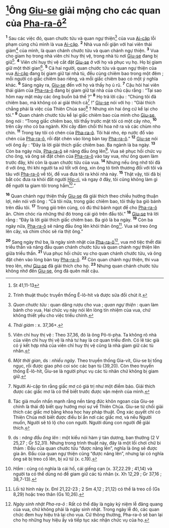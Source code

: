 # [^1*]Ông [Giu-se]() giải mộng cho các quan của [Pha-ra-ô]()[^1]
<sup><b>1</b></sup> Sau các việc đó, quan chước tửu và quan ngự thiện[^2] của vua [Ai-cập]() lỗi phạm cùng chủ mình là vua [Ai-cập](). <sup><b>2</b></sup> Nhà vua nổi giận với hai viên thái giám[^3] của mình, là quan chánh chước tửu và quan chánh ngự thiện. <sup><b>3</b></sup> Vua cho giam họ trong nhà viên chỉ huy thị vệ, trong nhà tù nơi [Giu-se]() đang bị giữ[^4]. <sup><b>4</b></sup> Viên chỉ huy thị vệ cắt đặt [Giu-se]() ở với họ và phục vụ họ. Họ bị giam giữ một thời gian[^5]. <sup><b>5</b></sup> Cả hai người, quan chước tửu và quan ngự thiện của vua [Ai-cập]() đang bị giam giữ tại nhà tù, đều cùng chiêm bao trong một đêm ; mỗi người có giấc chiêm bao riêng, và mỗi giấc chiêm bao có một ý nghĩa khác. <sup><b>6</b></sup> Sáng ngày ra, [Giu-se]() đến với họ và thấy họ ủ rũ. <sup><b>7</b></sup> Cậu hỏi hai viên thái giám của [Pha-ra-ô]() đang bị giam giữ tại nhà của chủ cậu rằng : “Tại sao hôm nay mặt mày các ông buồn bã thế ?” <sup><b>8</b></sup> Họ trả lời cậu : “Chúng tôi đã chiêm bao, mà không có ai giải thích cả[^6] !” [Giu-se]() nói với họ : “Giải thích chẳng phải là việc của Thiên Chúa sao[^7] ? Nhưng xin hai ông cứ kể lại cho tôi.” <sup><b>9</b></sup> Quan chánh chước tửu kể lại giấc chiêm bao của mình cho [Giu-se](), ông nói : “Trong giấc chiêm bao, tôi thấy trước mặt tôi có một cây nho, <sup><b>10</b></sup> trên cây nho có ba ngành. Khi cây đâm chồi thì hoa nở ra và các chùm nho chín. <sup><b>11</b></sup> Trong tay tôi có chén của [Pha-ra-ô](). Tôi hái nho, ép nước đổ vào chén của [Pha-ra-ô](), rồi đặt chén vào lòng bàn tay [Pha-ra-ô]().” <sup><b>12</b></sup> [Giu-se]() nói với ông ấy : “Đây là lời giải thích giấc chiêm bao. Ba ngành là ba ngày. <sup><b>13</b></sup> Còn ba ngày nữa, [Pha-ra-ô]() sẽ nâng đầu ông lên[^8]. Vua sẽ phục hồi chức vụ cho ông, và ông sẽ đặt chén của [Pha-ra-ô]() vào tay vua, như ông quen làm trước đây, khi còn là quan chước tửu của vua. <sup><b>14</b></sup> Nhưng nếu ông nhớ tôi đã ở với ông, thì khi người ta xử tốt với ông, xin ông tỏ tình thương đối với tôi và tâu với [Pha-ra-ô]() về tôi, để vua đưa tôi ra khỏi nhà này. <sup><b>15</b></sup> Thật vậy, tôi đã bị bắt cóc đưa ra khỏi đất người [Híp-ri](), và ngay ở đây, tôi cũng không làm gì để người ta giam tôi trong hầm[^9].”

<sup><b>16</b></sup> Quan chánh ngự thiện thấy [Giu-se]() đã giải thích theo chiều hướng thuận lợi, nên nói với ông : “Cả tôi nữa, trong giấc chiêm bao, tôi thấy ba giỏ bánh trên đầu tôi. <sup><b>17</b></sup> Trong giỏ trên cùng, có đủ thứ bánh ngọt để cho [Pha-ra-ô]() ăn. Chim chóc rỉa những thứ đó trong cái giỏ trên đầu tôi.” <sup><b>18</b></sup> [Giu-se]() trả lời rằng : “Đây là lời giải thích giấc chiêm bao. Ba giỏ là ba ngày. <sup><b>19</b></sup> Còn ba ngày nữa, [Pha-ra-ô]() sẽ nâng đầu ông lên khỏi thân ông[^10]. Vua sẽ treo ông lên cây, và chim chóc sẽ rỉa thịt ông.”

<sup><b>20</b></sup> Sang ngày thứ ba, là ngày sinh nhật của [Pha-ra-ô]()[^11], vua mở tiệc thết đãi triều thần và nâng đầu quan chánh chước tửu và quan chánh ngự thiện lên giữa triều thần. <sup><b>21</b></sup> Vua phục hồi chức vụ cho quan chánh chước tửu, và ông đặt chén vào lòng bàn tay [Pha-ra-ô](). <sup><b>22</b></sup> Còn quan chánh ngự thiện, thì vua treo lên, như [Giu-se]() đã giải thích cho họ. <sup><b>23</b></sup> Nhưng quan chánh chước tửu không nhớ đến [Giu-se](), ông đã quên mất cậu.

[^1]: Trình thuật thuộc truyền thống Ê-lô-hít và được sửa đổi chút ít.
[^2]: *Quan chước tửu* : quan dâng rượu cho vua ; *quan ngự thiện* : quan làm bánh cho vua. Hai chức vụ này nói lên lòng tín nhiệm của vua, chứ không thiết yếu cho việc triều chính.
[^3]: *Thái giám* : x. 37,36+.
[^4]: Viên chỉ huy thị vệ : Theo 37,36, đó là ông Pô-ti-pha. Ta không rõ nhà của viên chỉ huy thị vệ là nhà tư hay là cơ quan triều đình. Có lẽ tác giả có ý kết hợp nhà của viên chỉ huy thị vệ cũng là nhà giam giữ các tù nhân.
[^5]: *Một thời gian*, ds : *nhiều ngày*. Theo truyền thống Gia-vít, Giu-se bị tống ngục, rồi được giao phó coi sóc các bạn tù (39,20). Còn theo truyền thống Ê-lô-hít, Giu-se là người phục vụ các tù nhân chứ không bị giam giữ.
[^6]: Người Ai-cập tin rằng giấc mơ có giá trị như một điềm báo. Giải thích được các giấc mơ là có thể biết trước được vận mệnh của mình.
[^7]: Tác giả muốn nhấn mạnh rằng nền tảng đức khôn ngoan của Giu-se chính là thái độ biết quy hướng mọi sự về Thiên Chúa. Giu-se từ chối giải thích các giấc mơ bằng khoa học hay pháp thuật. Ông xác quyết chỉ có Thiên Chúa mới biết được điều bí ẩn nơi các giấc mơ, và nếu Người muốn, Người sẽ tỏ lộ cho con người. Người dùng con người để giải thích.
[^8]: ds : *nâng đầu ông lên* : một kiểu nói hàm ý tán dương, ban thưởng (2 V 25,27 ; Gr 52,31). Nhưng trong trình thuật này, đây là một lối chơi chữ bi thảm : Đầu của quan chước tửu “được nâng lên”, nghĩa là ông sẽ được gia ân. Đầu của quan ngự thiện cũng “được nâng lên”, nhưng lại có nghĩa ông sẽ bị treo cổ lên, bị xử tử (x. c.19).
[^9]: *Hầm* : cũng có nghĩa là cái hố, cái giếng cạn (x. 37,22.29 ; 41,14) và người ta có thể dùng nó để giam giữ các tù nhân (x. Xh 12,29 ; Gr 37,16 ; 38,7-13).
[^10]: Lối tử hình này (x. Đnl 21,22-23 ; 2 Sm 4,12 ; 21,12) có thể là treo cổ (Gs 8,29) hoặc treo thân (Gs 10,26).
[^11]: *Ngày sinh nhật Pha-ra-ô* : Rất có thể đây là ngày kỷ niệm lễ đăng quang của vua, chứ không phải là ngày sinh nhật. Trong ngày lễ đó, các quan chức đem huy hiệu trả lại cho vua. Cứ thông thường, Pha-ra-ô sẽ ban lại cho họ những huy hiệu ấy và tiếp tục xác nhận chức vụ của họ.
[^1*]: St 41,11-13